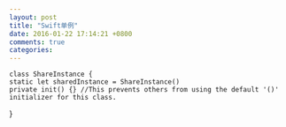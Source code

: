 ```yaml
---
layout: post
title: "Swift单例"
date: 2016-01-22 17:14:21 +0800
comments: true
categories: 
---
```



	class ShareInstance {
    static let sharedInstance = ShareInstance()
    private init() {} //This prevents others from using the default '()' initializer for this class.
}
 